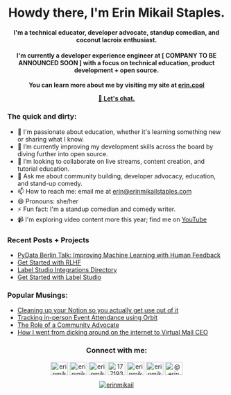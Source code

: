 <h1 align="center">Howdy there, I'm Erin Mikail Staples.</h1>
<h4 align="center">I'm a technical educator, developer advocate, standup comedian, and coconut lacroix enthusiast.

<h4 align="center">I'm currently a developer experience engineer at [ COMPANY TO BE ANNOUNCED SOON ] with a focus on technical education, product development + open source.<br> 
<br>
You can learn more about me by visiting my site at <a href="https://erin.cool">erin.cool</a>

<a href="mailto:erin@erinmikailstaples.com"> 📧 Let's chat.</a></h4>

### The quick and dirty:
- 🔭 I'm passionate about education, whether it's learning something new or sharing what I know.
- 🌱 I’m currently improving my development skills across the board by diving further into open source.
- 👯 I’m looking to collaborate on live streams, content creation, and tutorial education.
- 💬 Ask me about community building, developer advocacy, education, and stand-up comedy. 
- 📫 How to reach me: email me at <a href="mailto:erin@erinmikailstaples.com">erin@erinmikailstaples.com</a></h4>
- 😄 Pronouns: she/her
- ⚡ Fun fact: I'm a standup comedian and comedy writer.
- 📹 I'm exploring video content more this year; find me on <a href="HTTP://erin.tube">YouTube</a>

### Recent Posts + Projects
- [PyData Berlin Talk: Improving Machine Learning with Human Feedback](https://labelstud.io/pydata-berlin)
- [Get Started with RLHF](https://github.com/heartexlabs/RLHF)
- [Label Studio Integrations Directory](https://labelstud.io/integrations)
- [Get Started with Label Studio](https://labelstud.io/blog/zero-to-one-getting-started-with-label-studio/)

### Popular Musings:

- [Cleaning up your Notion so you actually get use out of it](https://www.erinmikailstaples.com/notion-clean-up/)
- [Tracking in-person Event Attendance using Orbit](https://orbit.love/blog/tracking-in-person-event-attendance)
- [The Role of a Community Advocate](https://orbit.love/blog/the-role-of-a-community-advocate)
- [How I went from dicking around on the internet to Virtual Mall CEO](https://medium.com/greener-pastures-by-elliot/how-i-went-from-dicking-around-on-the-internet-to-virtual-mall-ceo-66f479135522)


<h3 align="center">Connect with me:</h3>
<p align="center">
<a href="https://dev.to/erinmikail" target="blank"><img align="center" src="https://raw.githubusercontent.com/rahuldkjain/github-profile-readme-generator/master/src/images/icons/Social/devto.svg" alt="erinmikail" height="30" width="40" /></a>
<a href="https://twitter.com/erinmikail" target="blank"><img align="center" src="https://raw.githubusercontent.com/rahuldkjain/github-profile-readme-generator/master/src/images/icons/Social/twitter.svg" alt="erinmikail" height="30" width="40" /></a>
<a href="https://linkedin.com/in/erinmikail" target="blank"><img align="center" src="https://raw.githubusercontent.com/rahuldkjain/github-profile-readme-generator/master/src/images/icons/Social/linked-in-alt.svg" alt="erinmikail" height="30" width="40" /></a>
<a href="https://stackoverflow.com/users/17719357" target="blank"><img align="center" src="https://raw.githubusercontent.com/rahuldkjain/github-profile-readme-generator/master/src/images/icons/Social/stack-overflow.svg" alt="17719357" height="30" width="40" /></a>
<a href="https://instagram.com/erinmikail" target="blank"><img align="center" src="https://raw.githubusercontent.com/rahuldkjain/github-profile-readme-generator/master/src/images/icons/Social/instagram.svg" alt="erinmikail" height="30" width="40" /></a>
<a href="https://dribbble.com/erinmikail" target="blank"><img align="center" src="https://raw.githubusercontent.com/rahuldkjain/github-profile-readme-generator/master/src/images/icons/Social/dribbble.svg" alt="erinmikail" height="30" width="40" /></a>
<a href="https://medium.com/@erinmikail" target="blank"><img align="center" src="https://raw.githubusercontent.com/rahuldkjain/github-profile-readme-generator/master/src/images/icons/Social/medium.svg" alt="@erinmikail" height="30" width="40" /></a>
</p>

<p align="center"> <a href="https://twitter.com/erinmikail" target="blank"><img src="https://img.shields.io/twitter/follow/erinmikail?logo=twitter&style=for-the-badge" alt="erinmikail" /></a> </p>


<!--
**erinmikailstaples/erinmikailstaples** is a ✨ _special_ ✨ repository because its `README.md` (this file) appears on your GitHub profile.

Here are some ideas to get you started:

- 🔭 I’m currently working on ...
- 🌱 I’m currently learning ...
- 👯 I’m looking to collaborate on ...
- 🤔 I’m looking for help with ...
- 💬 Ask me about ...
- 📫 How to reach me: ...
- 😄 Pronouns: ...
- ⚡ Fun fact: ...
>
